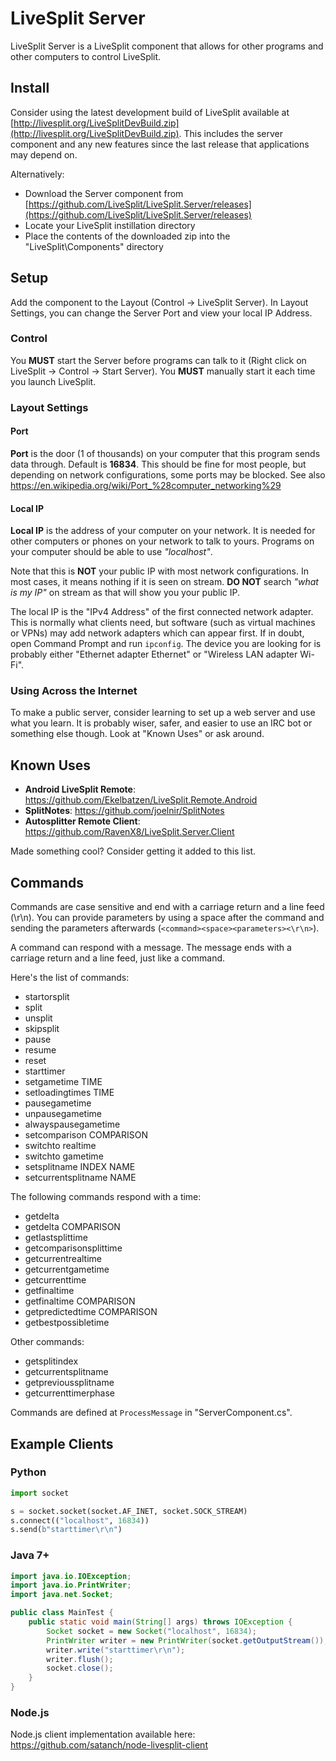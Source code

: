 # LiveSplit Server

LiveSplit Server is a LiveSplit component that allows for other programs and other computers to control LiveSplit.

## Install

Consider using the latest development build of LiveSplit available at [http://livesplit.org/LiveSplitDevBuild.zip](http://livesplit.org/LiveSplitDevBuild.zip). This includes the server component and any new features since the last release that applications may depend on.

Alternatively:

- Download the Server component from [https://github.com/LiveSplit/LiveSplit.Server/releases](https://github.com/LiveSplit/LiveSplit.Server/releases)
- Locate your LiveSplit instillation directory
- Place the contents of the downloaded zip into the "LiveSplit\Components" directory

## Setup

Add the component to the Layout (Control -> LiveSplit Server). In Layout Settings, you can change the Server Port and view your local IP Address.

### Control

You **MUST** start the Server before programs can talk to it (Right click on LiveSplit -> Control -> Start Server). You **MUST** manually start it each time you launch LiveSplit.

### Layout Settings

#### Port

**Port** is the door (1 of thousands) on your computer that this program sends data through. Default is **16834**. This should be fine for most people, but depending on network configurations, some ports may be blocked. See also https://en.wikipedia.org/wiki/Port_%28computer_networking%29

#### Local IP

**Local IP** is the address of your computer on your network. It is needed for other computers or phones on your network to talk to yours. Programs on your computer should be able to use _"localhost"_.

Note that this is **NOT** your public IP with most network configurations. In most cases, it means nothing if it is seen on stream. **DO NOT** search _"what is my IP"_ on stream as that will show you your public IP.

The local IP is the "IPv4 Address" of the first connected network adapter. This is normally what clients need, but software (such as virtual machines or VPNs) may add network adapters which can appear first. If in doubt, open Command Prompt and run `ipconfig`. The device you are looking for is probably either "Ethernet adapter Ethernet" or "Wireless LAN adapter Wi-Fi".

### Using Across the Internet

To make a public server, consider learning to set up a web server and use what you learn. It is probably wiser, safer, and easier to use an IRC bot or something else though. Look at "Known Uses" or ask around.

## Known Uses

- **Android LiveSplit Remote**: https://github.com/Ekelbatzen/LiveSplit.Remote.Android
- **SplitNotes**: https://github.com/joelnir/SplitNotes
- **Autosplitter Remote Client**: https://github.com/RavenX8/LiveSplit.Server.Client

Made something cool? Consider getting it added to this list.

## Commands

Commands are case sensitive and end with a carriage return and a line feed (\r\n). You can provide parameters by using a space after the command and sending the parameters afterwards (`<command><space><parameters><\r\n>`).

A command can respond with a message. The message ends with a carriage return and a line feed, just like a command.

Here's the list of commands:

- startorsplit
- split
- unsplit
- skipsplit
- pause
- resume
- reset
- starttimer
- setgametime TIME
- setloadingtimes TIME
- pausegametime
- unpausegametime
- alwayspausegametime
- setcomparison COMPARISON
- switchto realtime
- switchto gametime
- setsplitname INDEX NAME
- setcurrentsplitname NAME

The following commands respond with a time:

- getdelta
- getdelta COMPARISON
- getlastsplittime
- getcomparisonsplittime
- getcurrentrealtime
- getcurrentgametime
- getcurrenttime
- getfinaltime
- getfinaltime COMPARISON
- getpredictedtime COMPARISON
- getbestpossibletime

Other commands:

- getsplitindex
- getcurrentsplitname
- getprevioussplitname
- getcurrenttimerphase

Commands are defined at `ProcessMessage` in "ServerComponent.cs".

## Example Clients

### Python

```python
import socket

s = socket.socket(socket.AF_INET, socket.SOCK_STREAM)
s.connect(("localhost", 16834))
s.send(b"starttimer\r\n")
```

### Java 7+

```java
import java.io.IOException;
import java.io.PrintWriter;
import java.net.Socket;

public class MainTest {
    public static void main(String[] args) throws IOException {
        Socket socket = new Socket("localhost", 16834);
        PrintWriter writer = new PrintWriter(socket.getOutputStream());
        writer.write("starttimer\r\n");
        writer.flush();
        socket.close();
    }
}
```
### Node.js

Node.js client implementation available here: https://github.com/satanch/node-livesplit-client
